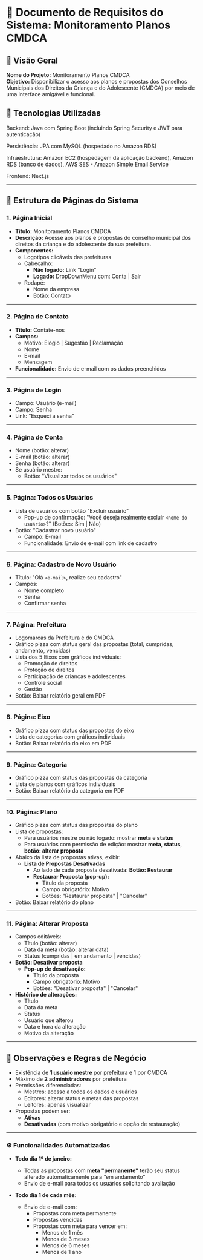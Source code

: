 # 📘 Documento de Requisitos do Sistema: Monitoramento Planos CMDCA

## 🔹 Visão Geral

**Nome do Projeto:** Monitoramento Planos CMDCA  
**Objetivo:** Disponibilizar o acesso aos planos e propostas dos Conselhos Municipais dos Direitos da Criança e do Adolescente (CMDCA) por meio de uma interface amigável e funcional.

## 🧰 **Tecnologias Utilizadas**
Backend: Java com Spring Boot (incluindo Spring Security e JWT para autenticação)

Persistência: JPA com MySQL (hospedado no Amazon RDS)

Infraestrutura: Amazon EC2 (hospedagem da aplicação backend), Amazon RDS (banco de dados), AWS SES - Amazon Simple Email Service

Frontend: Next.js

---

## 🔸 Estrutura de Páginas do Sistema

### 1. Página Inicial

- **Título:** Monitoramento Planos CMDCA
- **Descrição:** Acesse aos planos e propostas do conselho municipal dos direitos da criança e do adolescente da sua prefeitura.
- **Componentes:**
  - Logotipos clicáveis das prefeituras
  - Cabeçalho:
    - **Não logado:** Link "Login"
    - **Logado:** DropDownMenu com: Conta | Sair
  - Rodapé:
    - Nome da empresa
    - Botão: Contato

---

### 2. Página de Contato

- **Título:** Contate-nos
- **Campos:**
  - Motivo: Elogio | Sugestão | Reclamação
  - Nome
  - E-mail
  - Mensagem
- **Funcionalidade:** Envio de e-mail com os dados preenchidos

---

### 3. Página de Login

- Campo: Usuário (e-mail)
- Campo: Senha
- Link: "Esqueci a senha"

---

### 4. Página de Conta

- Nome (botão: alterar)
- E-mail (botão: alterar)
- Senha (botão: alterar)
- Se usuário mestre:
  - Botão: "Visualizar todos os usuários"

---

### 5. Página: Todos os Usuários

- Lista de usuários com botão "Excluir usuário"
  - Pop-up de confirmação: "Você deseja realmente excluir `<nome do usuário>`?" (Botões: Sim | Não)
- Botão: "Cadastrar novo usuário"
  - Campo: E-mail
  - Funcionalidade: Envio de e-mail com link de cadastro

---

### 6. Página: Cadastro de Novo Usuário

- Título: "Olá `<e-mail>`, realize seu cadastro"
- Campos:
  - Nome completo
  - Senha
  - Confirmar senha

---

### 7. Página: Prefeitura

- Logomarcas da Prefeitura e do CMDCA
- Gráfico pizza com status geral das propostas (total, cumpridas, andamento, vencidas)
- Lista dos 5 Eixos com gráficos individuais:
  - Promoção de direitos
  - Proteção de direitos
  - Participação de crianças e adolescentes
  - Controle social
  - Gestão
- Botão: Baixar relatório geral em PDF

---

### 8. Página: Eixo

- Gráfico pizza com status das propostas do eixo
- Lista de categorias com gráficos individuais
- Botão: Baixar relatório do eixo em PDF

---

### 9. Página: Categoria

- Gráfico pizza com status das propostas da categoria
- Lista de planos com gráficos individuais
- Botão: Baixar relatório da categoria em PDF

---

### 10. Página: Plano

- Gráfico pizza com status das propostas do plano
- Lista de propostas:
  - Para usuários mestre ou não logado: mostrar **meta** e **status**
  - Para usuários com permissão de edição: mostrar **meta**, **status**, **botão: alterar proposta**
- Abaixo da lista de propostas ativas, exibir:
  - **Lista de Propostas Desativadas**
    - Ao lado de cada proposta desativada: **Botão: Restaurar**
    - **Restaurar Proposta (pop-up):**
      - Título da proposta
      - Campo obrigatório: Motivo
      - Botões: "Restaurar proposta" | "Cancelar"
- Botão: Baixar relatório do plano

---

### 11. Página: Alterar Proposta

- Campos editáveis:
  - Título (botão: alterar)
  - Data da meta (botão: alterar data)
  - Status (cumpridas | em andamento | vencidas)
- **Botão: Desativar proposta**
  - **Pop-up de desativação:**
    - Título da proposta
    - Campo obrigatório: Motivo
    - Botões: "Desativar proposta" | "Cancelar"
- **Histórico de alterações:**
  - Título
  - Data da meta
  - Status
  - Usuário que alterou
  - Data e hora da alteração
  - Motivo da alteração

---

## 🔸 Observações e Regras de Negócio

- Existência de **1 usuário mestre** por prefeitura e 1 por CMDCA
- Máximo de **2 administradores** por prefeitura
- Permissões diferenciadas:
  - Mestres: acesso a todos os dados e usuários
  - Editores: alterar status e metas das propostas
  - Leitores: apenas visualizar
- Propostas podem ser:
  - **Ativas**
  - **Desativadas** (com motivo obrigatório e opção de restauração)

---

### ⚙️ Funcionalidades Automatizadas

- **Todo dia 1º de janeiro:**
  - Todas as propostas com **meta "permanente"** terão seu status alterado automaticamente para “em andamento”
  - Envio de e-mail para todos os usuários solicitando avaliação

- **Todo dia 1 de cada mês:**
  - Envio de e-mail com:
    - Propostas com meta permanente
    - Propostas vencidas
    - Propostas com meta para vencer em:
      - Menos de 1 mês
      - Menos de 3 meses
      - Menos de 6 meses
      - Menos de 1 ano



